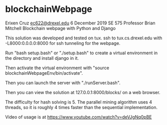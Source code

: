# blockchainWebpage
Erixen Cruz ec622@drexel.edu
6 December 2019
SE 575 Professor Brian Mitchell
Blockchain webpage with Python and Django

This solution was developed and tested on tux. ssh to tux.cs.drexel.edu with
-L8000:0.0.0.0:8000 for ssh tunneling for the webpage.

Run "bash setup.bash" or "./setup.bash" to create a virtual environment in the
directory and install django in it.

Then activate the virtual environment with "source blockchainWebpageEnv/bin/activate".

Then you can launch the server with "./runServer.bash".

Then you can view the solution at 127.0.0.1:8000/blocks/ on a web browser.


The difficulty for hash solving is 5. The parallel mining algorithm uses 4
threads, so it is roughly 4 times faster than the sequential implementation.

Video of usage is at https://www.youtube.com/watch?v=deVJgNq0pBE

